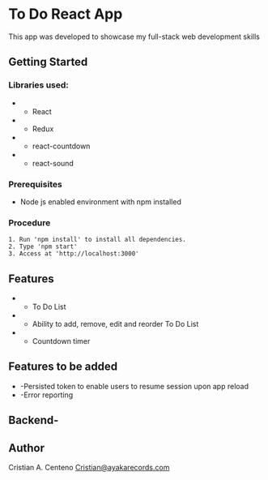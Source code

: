 # To Do React App
This app was developed to showcase my full-stack web development skills

## Getting Started
### Libraries used:
- - React
- - Redux
- - react-countdown
- - react-sound
### Prerequisites
- Node js enabled environment with npm installed
### Procedure 
    1. Run 'npm install' to install all dependencies.
    2. Type 'npm start'
    3. Access at 'http://localhost:3000'
## Features
- - To Do List
- - Ability to add, remove, edit and reorder To Do List
- - Countdown timer
## Features to be added
- -Persisted token to enable users to resume session upon app reload
- -Error reporting
## Backend-
## Author
Cristian A. Centeno
Cristian@ayakarecords.com



